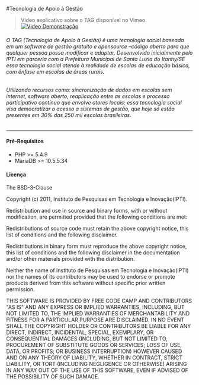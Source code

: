 #Tecnologia de Apoio à Gestão
> Vídeo explicativo sobre o TAG disponível no Vimeo.
[![Video Demonstração](https://i.vimeocdn.com/video/485190104.webp?mw=960&mh=540)](https://vimeo.com/103056664)

###### O TAG (Tecnologia de Apoio à Gestão) é uma tecnologia social baseada em um software de gestão gratuito e opensource –código aberto para que qualquer pessoa possa modificar e adaptar.  Desenvolvido inicialmente pelo IPTI em parceria com a Prefeitura Municipal de Santa Luzia do Itanhy/SE essa tecnologia social atende à realidade de escolas de educação básica, com ênfase em escolas de áreas rurais. 
###### Utilizando recursos como: sincronização de dados em escolas sem internet, software aberto, reaplicação entre as escolas e processo participativo continuo que envolve atores locais; essa tecnologia social visa democratizar o acesso a sistemas de gestão, que hoje só estão presentes em 30% das 250 mil escolas brasileiras.
***
#### Pré-Requisitos
* PHP >= 5.4.9
* MariaDB >= 10.5.5.34

#### Licença
The BSD-3-Clause

Copyright (c) 2011, Instituto de Pesquisas em Tecnologia e Inovação(IPTI).

Redistribution and use in source and binary forms, with or without modification, are permitted provided that the following conditions are met:

Redistributions of source code must retain the above copyright notice, this list of conditions and the following disclaimer.

Redistributions in binary form must reproduce the above copyright notice, this list of conditions and the following disclaimer in the documentation and/or other materials provided with the distribution.

Neither the name of Instituto de Pesquisas em Tecnologia e Inovação(IPTI) nor the names of its contributors may be used to endorse or promote products derived from this software without specific prior written permission.

THIS SOFTWARE IS PROVIDED BY FREE CODE CAMP AND CONTRIBUTORS "AS IS" AND ANY EXPRESS OR IMPLIED WARRANTIES, INCLUDING, BUT NOT LIMITED TO, THE IMPLIED WARRANTIES OF MERCHANTABILITY AND FITNESS FOR A PARTICULAR PURPOSE ARE DISCLAIMED. IN NO EVENT SHALL THE COPYRIGHT HOLDER OR CONTRIBUTORS BE LIABLE FOR ANY DIRECT, INDIRECT, INCIDENTAL, SPECIAL, EXEMPLARY, OR CONSEQUENTIAL DAMAGES (INCLUDING, BUT NOT LIMITED TO, PROCUREMENT OF SUBSTITUTE GOODS OR SERVICES; LOSS OF USE, DATA, OR PROFITS; OR BUSINESS INTERRUPTION) HOWEVER CAUSED AND ON ANY THEORY OF LIABILITY, WHETHER IN CONTRACT, STRICT LIABILITY, OR TORT (INCLUDING NEGLIGENCE OR OTHERWISE) ARISING IN ANY WAY OUT OF THE USE OF THIS SOFTWARE, EVEN IF ADVISED OF THE POSSIBILITY OF SUCH DAMAGE.
